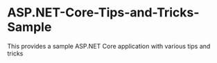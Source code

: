 # ASP.NET-Core-Tips-and-Tricks-Sample
This provides a sample ASP.NET Core application with various tips and tricks
